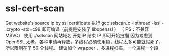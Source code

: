 # ssl-cert-scan
Get website's source ip by ssl certificate
执行 gcc sslscan.c -lpthread -lssl -lcrypto -std=c99 即可编译（前提是安装了 libopenssl ） （ PS：不兼容 MSVC）
使用 ./sslscan 网站域名 开始IP 结束 IP 即可开始扫描
因为考虑到 OpenSSL 太老，各种申请再释放，多线程必须使用锁，线程太多可能就假死了，所以限制在了 50 个线程。
建议加个 wrapper ，多进程扫描，一个进程一个段
